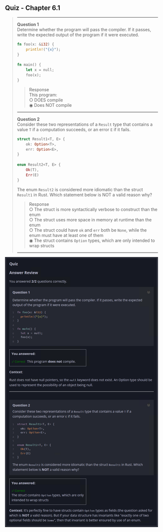 ## Quiz - Chapter 6.1 ##

> ---
> **Question 1**<br>
> Determine whether the program will pass the compiler. If it 
> passes, write the expected output of the program if it were 
> executed.
>
> ```rust
> fn foo(x: &i32) { 
>     println!("{x}");
> }
> 
> fn main() {
>     let x = null;
>     foo(x);
> }
> ```
>
> > Response<br>
> > This program:<br>
> > ○ DOES compile<br>
> > ◉ Does NOT compile<br>
> > 
> ---
>
> **Question 2**<br>
> Consider these two representations of a ```Result``` type 
> that contains a value ```T``` if a computation succeeds, or 
> an error ```E``` if it fails.
>
> ```rust
> struct Result1<T, E> {
>     ok: Option<T>,
>     err: Option<E>,
> }
> 
> enum Result2<T, E> {
>     Ok(T),
>     Err(E)
> }
> ```
> 
> The enum ```Result2``` is considered more idiomatic than 
> the struct ```Result1``` in Rust. Which statement below is 
> NOT a valid reason why?
>
> > Response<br>
> > ○ The struct is more syntactically verbose to construct 
> > than the enum<br>
> > ○ The struct uses more space in memory at runtime than 
> > the enum<br>
> > ○ The struct could have ```ok``` and ```err``` both be 
> > ```None```, while the enum must have at least one of 
> > them<br>
> > ◉ The struct contains ```Option``` types, which are only 
> > intended to wrap structs<br>
> >
> ---
> 

![image](../additional-files/images/quiz_0601.png)
